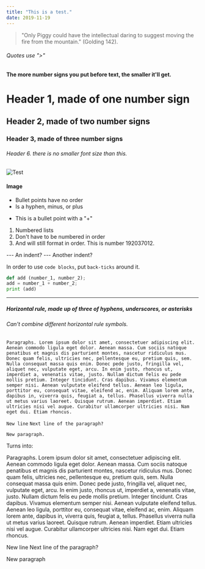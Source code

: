 ```yaml
---
title: "This is a test."
date: 2019-11-19
---
```


> "Only Piggy could have the intellectual daring to suggest moving the fire from the mountain." (Golding 142).
###### Quotes use ">"

#### The more number signs you put before text, the smaller it'll get.
# Header 1, made of one number sign
## Header 2, made of two number signs
### Header 3, made of three number signs
###### Header 6. there is no smaller font size than this.


![Test](https://image.shutterstock.com/image-photo/bright-spring-view-cameo-island-260nw-1048185397.jpg "Random island picture. Credits to Google Images.")

#### Image

- Bullet points have no order
- Is a hyphen, minus, or plus
+ This is a bullet point with a "+"

1. Numbered lists
5. Don't have to be numbered in order
192037012. And will still format in order. This is number 192037012.

--- An indent?
--- Another indent?

In order to use `code blocks`, put ` back-ticks ` around it.

```Python syntax in a Markdown file
def add (number_1, number_2);
add = number_1 + number_2;
print (add)
```
***

##### Horizontal rule, made up of three of hyphens, underscores, or asterisks


###### Can't combine different horizontal rule symbols.

`Paragraphs. Lorem ipsum dolor sit amet, consectetuer adipiscing elit. Aenean commodo ligula eget dolor. Aenean massa. Cum sociis natoque penatibus et magnis dis parturient montes, nascetur ridiculus mus. Donec quam felis, ultricies nec, pellentesque eu, pretium quis, sem. Nulla consequat massa quis enim. Donec pede justo, fringilla vel, aliquet nec, vulputate eget, arcu. In enim justo, rhoncus ut, imperdiet a, venenatis vitae, justo. Nullam dictum felis eu pede mollis pretium. Integer tincidunt. Cras dapibus. Vivamus elementum semper nisi. Aenean vulputate eleifend tellus. Aenean leo ligula, porttitor eu, consequat vitae, eleifend ac, enim. Aliquam lorem ante, dapibus in, viverra quis, feugiat a, tellus. Phasellus viverra nulla ut metus varius laoreet. Quisque rutrum. Aenean imperdiet. Etiam ultricies nisi vel augue. Curabitur ullamcorper ultricies nisi. Nam eget dui. Etiam rhoncus.`

`New line`
`Next line of the paragraph?`

`New paragraph.`

Turns into:

Paragraphs. Lorem ipsum dolor sit amet, consectetuer adipiscing elit. Aenean commodo ligula eget dolor. Aenean massa. Cum sociis natoque penatibus et magnis dis parturient montes, nascetur ridiculus mus. Donec quam felis, ultricies nec, pellentesque eu, pretium quis, sem. Nulla consequat massa quis enim. Donec pede justo, fringilla vel, aliquet nec, vulputate eget, arcu. In enim justo, rhoncus ut, imperdiet a, venenatis vitae, justo. Nullam dictum felis eu pede mollis pretium. Integer tincidunt. Cras dapibus. Vivamus elementum semper nisi. Aenean vulputate eleifend tellus. Aenean leo ligula, porttitor eu, consequat vitae, eleifend ac, enim. Aliquam lorem ante, dapibus in, viverra quis, feugiat a, tellus. Phasellus viverra nulla ut metus varius laoreet. Quisque rutrum. Aenean imperdiet. Etiam ultricies nisi vel augue. Curabitur ullamcorper ultricies nisi. Nam eget dui. Etiam rhoncus.

New line
Next line of the paragraph?

New paragraph
